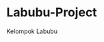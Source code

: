 # Labubu-Project
Kelompok Labubu

<!-- 1. Tambuwun, Elshaddai Grace -->
<!-- 2. Tangka, Gill Erza -->
<!-- 3. Pantouw, Given Azarya -->
<!-- 4. Salindeho, Vallerie Joanna -->


